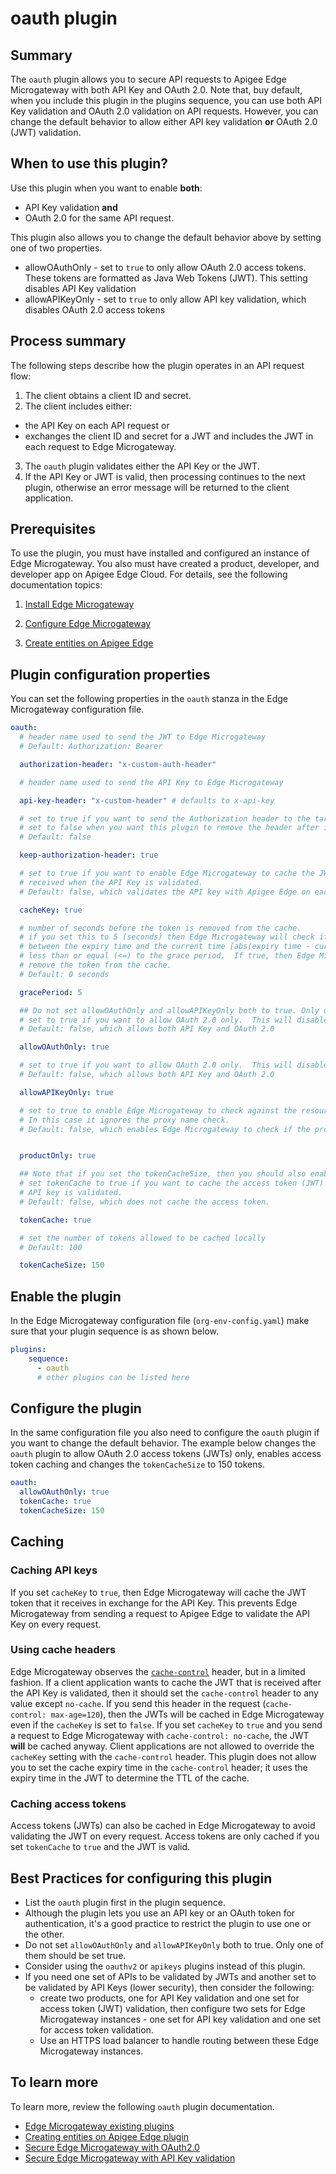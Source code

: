 # oauth plugin

## Summary

The `oauth` plugin allows you to secure API requests to Apigee Edge Microgateway with both API Key and OAuth 2.0. Note that, buy default, when you include this plugin in the plugins sequence, you can use both API Key validation and OAuth 2.0 validation on API requests. However, you can change the default behavior to allow either API key validation **or** OAuth 2.0 (JWT) validation. 


## When to use this plugin?

Use this plugin when you want to enable **both**:

* API Key validation **and**
* OAuth 2.0 for the same API request.

This plugin also allows you to change the default behavior above by setting one of two properties.
* allowOAuthOnly - set to `true` to only allow OAuth 2.0 access tokens. These tokens are formatted as Java Web Tokens (JWT). This setting disables API Key validation
* allowAPIKeyOnly - set to `true` to only allow API key validation, which disables OAuth 2.0 access tokens

## Process summary

The following steps describe how the plugin operates in an API request flow:

1. The client obtains a client ID and secret.
2. The client includes either:
  * the API Key on each API request or
  * exchanges the client ID and secret for a JWT and includes the JWT in each request to Edge Microgateway.
3. The `oauth` plugin validates either the API Key or the JWT.
4. If the API Key or JWT is valid, then processing continues to the next plugin, otherwise an error message will be returned to the client application.

## Prerequisites

To use the plugin, you must have installed and configured an instance of Edge Microgateway. You also must have
created a product, developer, and developer app on Apigee Edge Cloud. For details, see the following documentation topics: 

1. [Install Edge Microgateway](https://docs.apigee.com/api-platform/microgateway/3.0.x/setting-and-configuring-edge-microgateway#Prerequisite)   

2. [Configure Edge Microgateway](https://docs.apigee.com/api-platform/microgateway/3.0.x/setting-and-configuring-edge-microgateway#Part1)

3. [Create entities on Apigee Edge](https://docs.apigee.com/api-platform/microgateway/3.0.x/setting-and-configuring-edge-microgateway#Part2)


## Plugin configuration properties

You can set the following properties in the `oauth` stanza in the Edge Microgateway configuration file.

```yaml
oauth:
  # header name used to send the JWT to Edge Microgateway
  # Default: Authorization: Bearer

  authorization-header: "x-custom-auth-header" 

  # header name used to send the API Key to Edge Microgateway

  api-key-header: "x-custom-header" # defaults to x-api-key

  # set to true if you want to send the Authorization header to the target server;
  # set to false when you want this plugin to remove the header after it is validated.
  # Default: false

  keep-authorization-header: true

  # set to true if you want to enable Edge Microgateway to cache the JWT that is
  # received when the API Key is validated.
  # Default: false, which validates the API key with Apigee Edge on each request

  cacheKey: true

  # number of seconds before the token is removed from the cache.
  # if you set this to 5 (seconds) then Edge Microgateway will check if the difference
  # between the expiry time and the current time [abs(expiry time - current time)] is
  # less than or equal (<=) to the grace period.  If true, then Edge Microgateway will
  # remove the token from the cache.  
  # Default: 0 seconds

  gracePeriod: 5 

  ## Do not set allowOAuthOnly and allowAPIKeyOnly both to true. Only one of them should be set true.
  # set to true if you want to allow OAuth 2.0 only.  This will disable API Key validation.
  # Default: false, which allows both API Key and OAuth 2.0

  allowOAuthOnly: true 

  # set to true if you want to allow OAuth 2.0 only.  This will disable API Key validation.
  # Default: false, which allows both API Key and OAuth 2.0

  allowAPIKeyOnly: true 

  # set to true to enable Edge Microgateway to check against the resource paths only.
  # In this case it ignores the proxy name check.  
  # Default: false, which enables Edge Microgateway to check if the proxy name is included in the product.


  productOnly: true 

  ## Note that if you set the tokenCacheSize, then you should also enable it (tokenCache: true)
  # set tokenCache to true if you want to cache the access token (JWT) that is received after the
  # API key is validated.
  # Default: false, which does not cache the access token.

  tokenCache: true

  # set the number of tokens allowed to be cached locally
  # Default: 100

  tokenCacheSize: 150 
```

## Enable the plugin
In the Edge Microgateway configuration file (`org-env-config.yaml`) make sure that your plugin sequence is as shown below.

```yaml
plugins:
    sequence:
      - oauth
      # other plugins can be listed here
```

## Configure the plugin
In the same configuration file you also need to configure the `oauth` plugin if you want to change the default behavior.  The example below changes the `oauth` plugin to allow OAuth 2.0 access tokens (JWTs) only, enables access token caching and changes the `tokenCacheSize` to 150 tokens.    

```yaml
oauth:
  allowOAuthOnly: true
  tokenCache: true
  tokenCacheSize: 150
```


## Caching

### Caching API keys
If you set `cacheKey` to `true`, then Edge Microgateway will cache the JWT token that it receives in exchange for the API Key.  This prevents Edge Microgateway from sending a request to Apigee Edge to validate the API Key on every request.

### Using cache headers
Edge Microgateway observes the [`cache-control`](https://developers.google.com/web/fundamentals/performance/optimizing-content-efficiency/http-caching) header, but in a limited fashion.  If a client application wants to cache the JWT that is received after the API Key is validated, then it should set the `cache-control` header to any value except `no-cache`.  If you send this header in the request (`cache-control: max-age=120`), then the JWTs will be cached in Edge Microgateway even if the `cacheKey` is set to `false`.  If you set `cacheKey` to `true` and you send a request to Edge Microgateway with `cache-control: no-cache`, the JWT **will** be cached anyway.  Client applications are not allowed to override the `cacheKey` setting with the `cache-control` header.  This plugin does not allow you to set the cache expiry time in the `cache-control` header; it uses the expiry time in the JWT to determine the TTL of the cache.  

### Caching access tokens
Access tokens (JWTs) can also be cached in Edge Microgateway to avoid validating the JWT on every request.  Access tokens are only cached if you set `tokenCache` to `true` and the JWT is valid.  

## Best Practices for configuring this plugin
* List the `oauth` plugin first in the plugin sequence.  
* Although the plugin lets you use an API key or an OAuth token for authentication, it's a good practice to restrict the plugin to use one or the other.
* Do not set `allowOAuthOnly` and `allowAPIKeyOnly` both to true. Only one of them should be set true.
* Consider using the `oauthv2` or `apikeys` plugins instead of this plugin.  
* If you need one set of APIs to be validated by JWTs and another set to be validated by API Keys (lower security), then consider the following:
  * create two products, one for API Key validation and one set for access token (JWT) validation, then configure two sets for Edge Microgateway instances - one set for API key validation and one set for access token validation.
  * Use an HTTPS load balancer to handle routing between these Edge Microgateway instances.  

## To learn more
To learn more, review the following `oauth` plugin documentation.  
* [Edge Microgateway existing plugins](https://docs.apigee.com/api-platform/microgateway/2.5.x/use-plugins#existingpluginsbundledwithedgemicrogateway)
* [Creating entities on Apigee Edge plugin](https://docs.apigee.com/api-platform/microgateway/2.5.x/setting-and-configuring-edge-microgateway.html#part2createentitiesonapigeeedge)
* [Secure Edge Microgateway with OAuth2.0](https://docs.apigee.com/api-platform/microgateway/2.5.x/setting-and-configuring-edge-microgateway.html#part4secureedgemicrogateway)
* [Secure Edge Microgateway with API Key validation](https://docs.apigee.com/api-platform/microgateway/2.5.x/setting-and-configuring-edge-microgateway.html#part4secureedgemicrogateway-securingtheapiwithanapikey)
